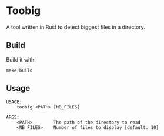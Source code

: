 # Toobig

A tool written in Rust to detect biggest files in a directory.

## Build

Build it with:

```
make build
```

## Usage

```
USAGE:
    toobig <PATH> [NB_FILES]

ARGS:
    <PATH>        The path of the directory to read
    <NB_FILES>    Number of files to display [default: 10]
```
